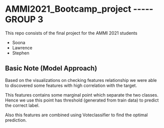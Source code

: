 # AMMI2021_Bootcamp_project  ----- GROUP 3
This repo consists of the final project for the AMMI 2021 students

* Soona
* Lawrence
* Stephen

## Basic Note (Model Approach)

Based on the visualizations on checking features relationship we were able to discovered some features with high correlation with the target.

This features contains some marginal point which separate the two classes. Hence we use this point has threshold (generated from train data) to predict the correct label.

Also this features are combined using Voteclassifier to find the optimal prediction. 


